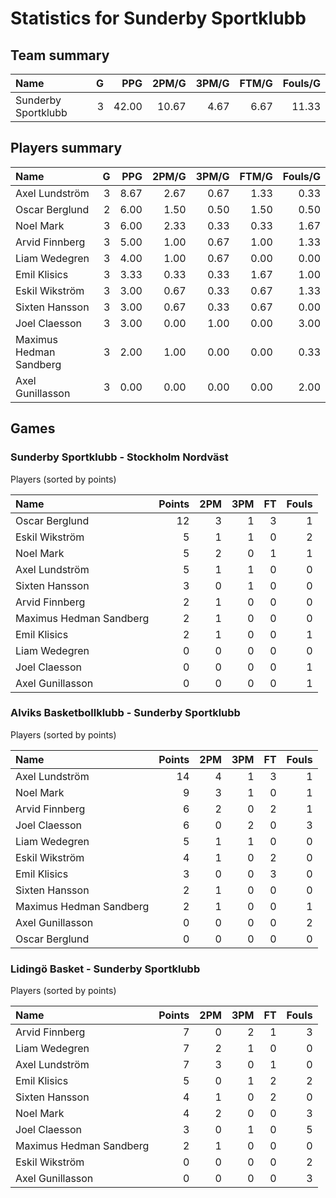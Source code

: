 # Statistics for Sunderby Sportklubb

## Team summary

| Name | G | PPG | 2PM/G | 3PM/G | FTM/G | Fouls/G |
|:-----|--:|----:|------:|------:|------:|--------:|
| Sunderby Sportklubb | 3 | 42.00 | 10.67 | 4.67 | 6.67 | 11.33 |

## Players summary

| Name | G | PPG | 2PM/G | 3PM/G | FTM/G | Fouls/G |
|:-----|--:|----:|------:|------:|------:|--------:|
| Axel Lundström | 3 | 8.67 | 2.67 | 0.67 | 1.33 | 0.33 |
| Oscar Berglund | 2 | 6.00 | 1.50 | 0.50 | 1.50 | 0.50 |
| Noel Mark | 3 | 6.00 | 2.33 | 0.33 | 0.33 | 1.67 |
| Arvid Finnberg | 3 | 5.00 | 1.00 | 0.67 | 1.00 | 1.33 |
| Liam Wedegren | 3 | 4.00 | 1.00 | 0.67 | 0.00 | 0.00 |
| Emil Klisics | 3 | 3.33 | 0.33 | 0.33 | 1.67 | 1.00 |
| Eskil Wikström | 3 | 3.00 | 0.67 | 0.33 | 0.67 | 1.33 |
| Sixten Hansson | 3 | 3.00 | 0.67 | 0.33 | 0.67 | 0.00 |
| Joel Claesson | 3 | 3.00 | 0.00 | 1.00 | 0.00 | 3.00 |
| Maximus Hedman Sandberg | 3 | 2.00 | 1.00 | 0.00 | 0.00 | 0.33 |
| Axel Gunillasson | 3 | 0.00 | 0.00 | 0.00 | 0.00 | 2.00 |

## Games

### Sunderby Sportklubb - Stockholm Nordväst

Players (sorted by points)

| Name | Points | 2PM | 3PM | FT | Fouls |
|:-----|-------:|----:|----:|---:|------:|
| Oscar Berglund | 12 |  3 |  1 |  3 |  1 |
| Eskil Wikström |  5 |  1 |  1 |  0 |  2 |
| Noel Mark |  5 |  2 |  0 |  1 |  1 |
| Axel Lundström |  5 |  1 |  1 |  0 |  0 |
| Sixten Hansson |  3 |  0 |  1 |  0 |  0 |
| Arvid Finnberg |  2 |  1 |  0 |  0 |  0 |
| Maximus Hedman Sandberg |  2 |  1 |  0 |  0 |  0 |
| Emil Klisics |  2 |  1 |  0 |  0 |  1 |
| Liam Wedegren |  0 |  0 |  0 |  0 |  0 |
| Joel Claesson |  0 |  0 |  0 |  0 |  1 |
| Axel Gunillasson |  0 |  0 |  0 |  0 |  1 |

### Alviks Basketbollklubb - Sunderby Sportklubb

Players (sorted by points)

| Name | Points | 2PM | 3PM | FT | Fouls |
|:-----|-------:|----:|----:|---:|------:|
| Axel Lundström | 14 |  4 |  1 |  3 |  1 |
| Noel Mark |  9 |  3 |  1 |  0 |  1 |
| Arvid Finnberg |  6 |  2 |  0 |  2 |  1 |
| Joel Claesson |  6 |  0 |  2 |  0 |  3 |
| Liam Wedegren |  5 |  1 |  1 |  0 |  0 |
| Eskil Wikström |  4 |  1 |  0 |  2 |  0 |
| Emil Klisics |  3 |  0 |  0 |  3 |  0 |
| Sixten Hansson |  2 |  1 |  0 |  0 |  0 |
| Maximus Hedman Sandberg |  2 |  1 |  0 |  0 |  1 |
| Axel Gunillasson |  0 |  0 |  0 |  0 |  2 |
| Oscar Berglund |  0 |  0 |  0 |  0 |  0 |

### Lidingö Basket - Sunderby Sportklubb

Players (sorted by points)

| Name | Points | 2PM | 3PM | FT | Fouls |
|:-----|-------:|----:|----:|---:|------:|
| Arvid Finnberg |  7 |  0 |  2 |  1 |  3 |
| Liam Wedegren |  7 |  2 |  1 |  0 |  0 |
| Axel Lundström |  7 |  3 |  0 |  1 |  0 |
| Emil Klisics |  5 |  0 |  1 |  2 |  2 |
| Sixten Hansson |  4 |  1 |  0 |  2 |  0 |
| Noel Mark |  4 |  2 |  0 |  0 |  3 |
| Joel Claesson |  3 |  0 |  1 |  0 |  5 |
| Maximus Hedman Sandberg |  2 |  1 |  0 |  0 |  0 |
| Eskil Wikström |  0 |  0 |  0 |  0 |  2 |
| Axel Gunillasson |  0 |  0 |  0 |  0 |  3 |

